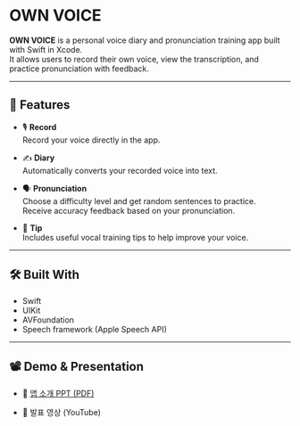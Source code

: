 # OWN VOICE

**OWN VOICE** is a personal voice diary and pronunciation training app built with Swift in Xcode.  
It allows users to record their own voice, view the transcription, and practice pronunciation with feedback.  

---

## 📱 Features

- 🎙 **Record**  
  Record your voice directly in the app.

- ✍ **Diary**  
  Automatically converts your recorded voice into text.

- 🗣 **Pronunciation**  
  Choose a difficulty level and get random sentences to practice.  
  Receive accuracy feedback based on your pronunciation.

- 🎵 **Tip**  
  Includes useful vocal training tips to help improve your voice.

---

## 🛠 Built With

- Swift  
- UIKit  
- AVFoundation  
- Speech framework (Apple Speech API)

---

## 📽 Demo & Presentation

- 📄 [앱 소개 PPT (PDF)](./own-voice.pdf)

- 🎥 발표 영상 (YouTube)
